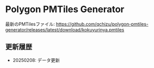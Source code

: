 # Polygon PMTiles Generator

最新のPMTilesファイル:
https://github.com/qchizu/polygon-pmtiles-generator/releases/latest/download/kokuyurinya.pmtiles

## 更新履歴
- 20250208: データ更新
